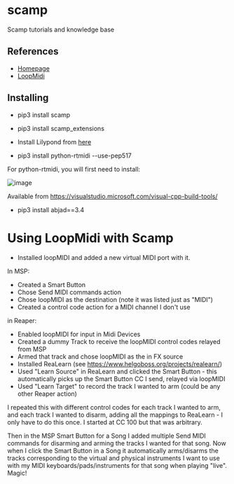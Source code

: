 # scamp
Scamp tutorials and knowledge base


## References

- [Homepage](http://scamp.marcevanstein.com/)
- [LoopMidi](https://www.tobias-erichsen.de/software/loopmidi.html)


## Installing
- pip3 install scamp
- pip3 install scamp_extensions

- Install Lilypond from [here](http://lilypond.org/development.html)

- pip3 install python-rtmidi --use-pep517

For python-rtmidi, you will first need to install:

![image](https://user-images.githubusercontent.com/12407183/209846499-611bf8ba-43e3-4943-8283-1fb85199566f.png)

Available from https://visualstudio.microsoft.com/visual-cpp-build-tools/

- pip3 install abjad==3.4



# Using LoopMidi with Scamp

- Installed loopMIDI and added a new virtual MIDI port with it.

In MSP:
- Created a Smart Button
- Chose Send MIDI commands action
- Chose loopMIDI as the destination (note it was listed just as "MIDI")
- Created a control code action for a MIDI channel I don't use

in Reaper:
- Enabled loopMIDI for input in Midi Devices
- Created a dummy Track to receive the loopMIDI control codes relayed from MSP
- Armed that track and chose loopMIDI as the in FX source
- Installed ReaLearn (see https://www.helgoboss.org/projects/realearn/)
- Used "Learn Source" in ReaLearn and clicked the Smart Button - this automatically picks up the Smart Button CC I send, relayed via loopMIDI
- Used "Learn Target" to record the track I wanted to arm (could be any other Reaper action)

I repeated this with different control codes for each track I wanted to arm, and each track I wanted to disarm, adding all the mappings to ReaLearn - I only have to do this once.  I started at CC 100 but that was arbitrary.

Then in the MSP Smart Button for a Song I added multiple Send MIDI commands for disarming and arming the tracks I wanted for that song.   Now when I click the Smart Button in a Song it automatically arms/disarms the tracks corresponding to the virtual and physical instruments I want to use with my MIDI keyboards/pads/instruments for that song when playing "live".  Magic!
